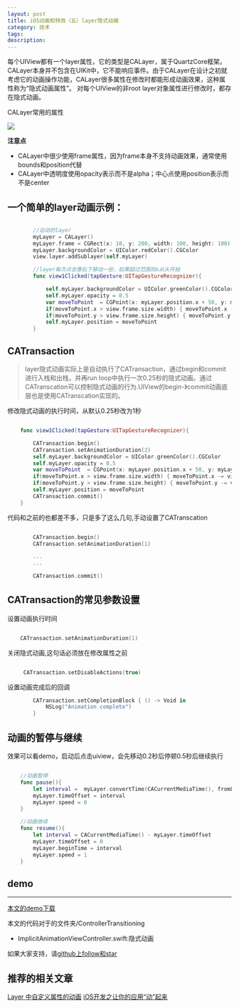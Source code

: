 ```yaml
---
layout: post
title: iOS动画和特效（五）layer隐式动画
category: 技术
tags:
description:
---
```


每个UIView都有一个layer属性，它的类型是CALayer，属于QuartzCore框架。CALayer本身并不包含在UIKit中，它不能响应事件。由于CALayer在设计之初就考虑它的动画操作功能，CALayer很多属性在修改时都能形成动画效果，这种属性称为“隐式动画属性”。
对每个UIView的非root layer对象属性进行修改时，都存在隐式动画。

CALayer常用的属性

![](http://images.jumppo.com/uploads/layerProperty.png)

**注意点**
-   CALayer中很少使用frame属性，因为frame本身不支持动画效果，通常使用bounds和position代替
-   CALayer中透明度使用opacity表示而不是alpha；中心点使用position表示而不是center



##  一个简单的layer动画示例：


````swift

        //运动的layer
        myLayer = CALayer()
        myLayer.frame = CGRect(x: 10, y: 200, width: 100, height: 100)
        myLayer.backgroundColor = UIColor.redColor().CGColor
        view.layer.addSublayer(self.myLayer)

        //layer每次点击像右下移动一些，如果超过范围则x从头开始
        func view1Clicked(tapGesture:UITapGestureRecognizer){

            self.myLayer.backgroundColor = UIColor.greenColor().CGColor
            self.myLayer.opacity = 0.5
            var moveToPoint  = CGPoint(x: myLayer.position.x + 50, y: myLayer.position.y + 50)
            if(moveToPoint.x > view.frame.size.width) { moveToPoint.x -= view.frame.size.width}
            if(moveToPoint.y > view.frame.size.height) { moveToPoint.y -= view.frame.size.height}
            self.myLayer.position = moveToPoint
        }

````

##  CATransaction
>   layer隐式动画实际上是自动执行了CATransaction，通过begin和commit进行入栈和出栈，并再run loop中执行一次0.25秒的隐式动画。通过CATranscation可以控制隐式动画的行为.UIView的begin-》commit动画底层也是使用CATranscation实现的。

修改隐式动画的执行时间，从默认0.25秒改为1秒

````swift

    func view1Clicked(tapGesture:UITapGestureRecognizer){

        CATransaction.begin()
        CATransaction.setAnimationDuration(2)
        self.myLayer.backgroundColor = UIColor.greenColor().CGColor
        self.myLayer.opacity = 0.5
        var moveToPoint  = CGPoint(x: myLayer.position.x + 50, y: myLayer.position.y + 50)
        if(moveToPoint.x > view.frame.size.width) { moveToPoint.x -= view.frame.size.width}
        if(moveToPoint.y > view.frame.size.height) { moveToPoint.y -= view.frame.size.height}
        self.myLayer.position = moveToPoint
        CATransaction.commit()
    }

````

代码和之前的也都差不多，只是多了这么几句,手动设置了CATranscation

````swift

        CATransaction.begin()
        CATransaction.setAnimationDuration(1)

        ...
        ...

        CATransaction.commit()

````

## CATransaction的常见参数设置

设置动画执行时间

````swift

    CATransaction.setAnimationDuration(1)

````

关闭隐式动画,这句话必须放在修改属性之前

````swift

     CATransaction.setDisableActions(true)

````

设置动画完成后的回调

````swift
        CATransaction.setCompletionBlock { () -> Void in
            NSLog("Animation complete")
        }
````


## 动画的暂停与继续

效果可以看demo，启动后点击uiview，会先移动0.2秒后停顿0.5秒后继续执行

````swift

    //动画暂停
    func pause(){
        let interval =  myLayer.convertTime(CACurrentMediaTime(), fromLayer: nil)
        myLayer.timeOffset = interval
        myLayer.speed = 0
    }

    //动画继续
    func resume(){
        let interval = CACurrentMediaTime() - myLayer.timeOffset
        myLayer.timeOffset = 0
        myLayer.beginTime = interval
        myLayer.speed = 1
    }


````

## demo
---



[本文的demo下载](https://github.com/coolnameismy/demo/AnimationAndEffects)

本文的代码对于的文件夹/ControllerTransitioning

- ImplicitAnimationViewController.swift:隐式动画

如果大家支持，请[github上follow和star](https://github.com/coolnameismy)

##  推荐的相关文章

[Layer 中自定义属性的动画](http://www.objccn.io/issue-12-2/)
[iOS开发之让你的应用“动”起来](http://www.cocoachina.com/ios/20141022/10005.html)